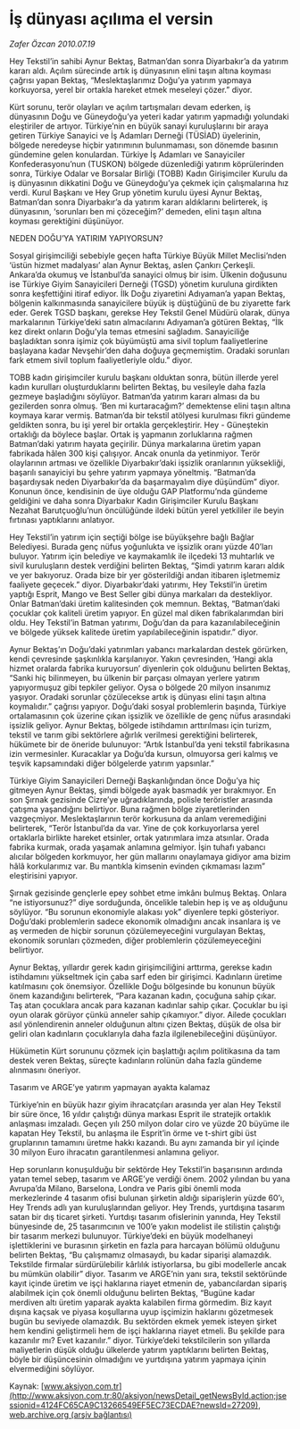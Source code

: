 # İş dünyası açılıma el versin

*Zafer Özcan 2010.07.19*

<font class="agenda2NewsSpot">
 Hey Tekstil’in sahibi Aynur Bektaş, Batman’dan sonra Diyarbakır’a da yatırım kararı aldı. Açılım sürecinde artık iş dünyasının elini taşın altına koyması çağrısı yapan Bektaş, “Meslektaşlarımız Doğu’ya yatırım yapmaya korkuyorsa, yerel bir ortakla hareket etmek meseleyi çözer.” diyor.
</font>
<font class="newsDetail">
 <p>
 </p>
 <p class="MsoNormal">
  Kürt sorunu, terör olayları ve açılım tartışmaları devam ederken, iş dünyasının Doğu ve Güneydoğu’ya yeteri kadar yatırım yapmadığı yolundaki eleştiriler de artıyor. Türkiye’nin en büyük sanayi kuruluşlarını bir araya getiren Türkiye Sanayici ve İş Adamları Derneği (TÜSİAD) üyelerinin, bölgede neredeyse hiçbir yatırımının bulunmaması, son dönemde basının gündemine gelen konulardan. Türkiye İş Adamları ve Sanayiciler Konfederasyonu’nun
  <span>
  </span>
  (TUSKON) bölgede düzenlediği yatırım köprülerinden sonra, Türkiye Odalar ve Borsalar Birliği (TOBB) Kadın Girişimciler Kurulu da iş dünyasının dikkatini Doğu ve Güneydoğu’ya çekmek için çalışmalarına hız verdi. Kurul Başkanı ve Hey Grup yönetim kurulu üyesi Aynur Bektaş, Batman’dan sonra Diyarbakır’a da yatırım kararı aldıklarını belirterek, iş dünyasının, ‘sorunları ben mi çözeceğim?’ demeden, elini taşın altına koyması gerektiğini düşünüyor.
 </p>
 <p class="MsoNormal">
  <span>
  </span>
  NEDEN DOĞU’YA YATIRIM YAPIYORSUN?
 </p>
 <p class="MsoNormal">
  Sosyal girişimciliği sebebiyle geçen hafta Türkiye Büyük Millet Meclisi’nden ‘üstün hizmet madalyası’ alan Aynur Bektaş, aslen Çankırı Çerkeşli. Ankara’da okumuş ve İstanbul’da sanayici olmuş bir isim. Ülkenin doğusunu ise Türkiye Giyim Sanayicileri Derneği (TGSD) yönetim kuruluna girdikten sonra keşfettiğini itiraf ediyor. İlk Doğu ziyaretini Adıyaman’a yapan Bektaş, bölgenin kalkınmasında sanayicilere büyük iş düştüğünü de bu ziyarette fark eder. Gerek TGSD başkanı, gerekse Hey Tekstil Genel Müdürü olarak, dünya markalarının Türkiye’deki satın almacılarını Adıyaman’a götüren Bektaş, “İlk kez direkt
  <span>
  </span>
  onların Doğu’yla temas etmesini sağladım. Sanayiciliğe başladıktan sonra işimiz çok büyümüştü ama sivil toplum faaliyetlerine başlayana kadar Nevşehir’den daha doğuya geçmemiştim. Oradaki sorunları fark etmem sivil toplum faaliyetleriyle oldu.” diyor.
 </p>
 <p class="MsoNormal">
  TOBB kadın girişimciler kurulu başkanı olduktan sonra, bütün illerde yerel kadın kurulları oluşturduklarını belirten Bektaş, bu vesileyle daha fazla gezmeye başladığını söylüyor. Batman’da yatırım kararı alması da bu gezilerden sonra olmuş. ‘Ben mi kurtaracağım?’ demektense elini taşın altına koymaya karar vermiş. Batman’da bir tekstil atölyesi kurulması fikri gündeme geldikten sonra, bu işi yerel bir ortakla gerçekleştirir. Hey - Güneştekin ortaklığı da böylece başlar. Ortak iş yapmanın zorluklarına rağmen Batman’daki yatırım hayata geçirilir. Dünya markalarına üretim yapan fabrikada hâlen 300 kişi çalışıyor. Ancak onunla da yetinmiyor. Terör olaylarının artması ve özellikle Diyarbakır’daki işsizlik oranlarının yüksekliği, başarılı sanayiciyi bu şehre yatırım yapmaya yöneltmiş. “Batman’da başardıysak neden Diyarbakır’da da başarmayalım diye düşündüm” diyor. Konunun önce, kendisinin de üye olduğu GAP Platformu’nda gündeme geldiğini ve daha sonra Diyarbakır Kadın Girişimciler Kurulu Başkanı Nezahat Barutçuoğlu’nun öncülüğünde ildeki bütün yerel yetkililer ile beyin fırtınası yaptıklarını anlatıyor.
 </p>
 <p class="MsoNormal">
  Hey Tekstil’in yatırım için seçtiği bölge ise büyükşehre bağlı Bağlar Belediyesi. Burada genç nüfus yoğunlukta ve işsizlik oranı yüzde 40’ları buluyor. Yatırım için belediye ve kaymakamlık ile ilçedeki 13 muhtarlık ve sivil kuruluşların destek verdiğini belirten Bektaş, “Şimdi yatırım kararı aldık ve yer bakıyoruz. Orada bize bir yer gösterildiği andan itibaren işletmemiz faaliyete geçecek.” diyor. Diyarbakır’daki yatırımı, Hey Tekstil’in üretim yaptığı Esprit, Mango ve Best Seller gibi dünya markaları da destekliyor. Onlar Batman’daki üretim kalitesinden çok memnun. Bektaş, “Batman’daki çocuklar çok kaliteli üretim yapıyor. En güzel mal diken fabrikalarımdan biri oldu. Hey Tekstil’in Batman yatırımı, Doğu’dan da para kazanılabileceğinin ve bölgede yüksek kalitede üretim yapılabileceğinin ispatıdır.” diyor.
 </p>
 <p class="MsoNormal">
  Aynur Bektaş’ın Doğu’daki yatırımları yabancı markalardan destek görürken, kendi çevresinde şaşkınlıkla karşılanıyor. Yakın çevresinden, ‘Hangi akla hizmet oralarda fabrika kuruyorsun’ diyenlerin çok olduğunu belirten Bektaş, “Sanki hiç bilinmeyen, bu ülkenin bir parçası olmayan yerlere yatırım yapıyormuşuz gibi tepkiler geliyor. Oysa o bölgede 20 milyon insanımız yaşıyor. Oradaki sorunlar çözülecekse artık iş dünyası elini taşın altına koymalıdır.” çağrısı yapıyor.
  <span>
  </span>
  Doğu’daki sosyal problemlerin başında, Türkiye ortalamasının çok üzerine çıkan işsizlik ve özellikle de genç nüfus arasındaki işsizlik geliyor. Aynur Bektaş, bölgede istihdamın arttırılması için turizm, tekstil ve tarım gibi sektörlere ağırlık verilmesi gerektiğini belirterek, hükümete bir de öneride bulunuyor: “Artık İstanbul’da yeni tekstil fabrikasına izin vermesinler. Kuracaklar ya Doğu’da kursun, olmuyorsa geri kalmış ve teşvik kapsamındaki diğer bölgelerde yatırım yapsınlar.”
 </p>
 <p class="MsoNormal">
  Türkiye Giyim Sanayicileri Derneği Başkanlığından önce Doğu’ya hiç gitmeyen Aynur Bektaş, şimdi bölgede ayak basmadık yer bırakmıyor. En son Şırnak gezisinde Cizre’ye uğradıklarında, polisle teröristler arasında çatışma yaşandığını belirtiyor. Buna rağmen bölge ziyaretlerinden vazgeçmiyor. Meslektaşlarının terör korkusuna da anlam veremediğini belirterek, “Terör İstanbul’da da var. Yine de çok korkuyorlarsa yerel ortaklarla birlikte hareket etsinler, ortak yatırımlara imza atsınlar. Orada fabrika kurmak, orada yaşamak anlamına gelmiyor. İşin tuhafı yabancı alıcılar bölgeden korkmuyor, her gün mallarını onaylamaya gidiyor ama bizim hâlâ korkularımız var. Bu mantıkla kimsenin evinden çıkmaması lazım” eleştirisini yapıyor.
 </p>
 <p class="MsoNormal">
  Şırnak gezisinde gençlerle epey sohbet etme imkânı bulmuş Bektaş. Onlara “ne istiyorsunuz?” diye sorduğunda, öncelikle talebin hep iş ve aş olduğunu söylüyor. “Bu sorunun ekonomiyle alakası yok” diyenlere tepki gösteriyor. Doğu’daki problemlerin sadece ekonomik olmadığını ancak insanlara iş ve aş vermeden de hiçbir sorunun çözülemeyeceğini vurgulayan Bektaş, ekonomik sorunları çözmeden, diğer problemlerin çözülemeyeceğini belirtiyor.
 </p>
 <p class="MsoNormal">
  Aynur Bektaş, yıllardır gerek kadın girişimciliğini arttırma, gerekse kadın istihdamını yükseltmek için çaba sarf eden bir girişimci. Kadınların üretime katılmasını çok önemsiyor. Özellikle Doğu bölgesinde bu konunun büyük önem kazandığını belirterek, “Para kazanan kadın, çocuğuna sahip çıkar. Taş atan çocuklara ancak para kazanan kadınlar sahip çıkar. Çocuklar bu işi oyun olarak görüyor çünkü anneler sahip çıkamıyor.” diyor. Ailede çocukları asıl yönlendirenin anneler olduğunun altını çizen Bektaş, düşük de olsa bir geliri olan kadınların çocuklarıyla daha fazla ilgilenebileceğini düşünüyor.
 </p>
 <p class="MsoNormal">
  Hükümetin Kürt sorununu çözmek için başlattığı açılım politikasına da tam destek veren Bektaş, süreçte kadınların rolünün daha fazla gündeme alınmasını öneriyor.
 </p>
 <p class="MsoNormal">
 </p>
 <p class="MsoNormal">
  Tasarım ve ARGE’ye yatırım yapmayan ayakta kalamaz
 </p>
 <p class="MsoNormal">
 </p>
 <p class="MsoNormal">
  Türkiye’nin en büyük hazır giyim ihracatçıları arasında yer alan Hey Tekstil bir süre önce, 16 yıldır çalıştığı dünya markası Esprit ile stratejik ortaklık anlaşması imzaladı. Geçen yılı 250 milyon dolar ciro ve yüzde 20 büyüme ile kapatan Hey Tekstil, bu anlaşma ile Esprit’in örme ve t-shirt gibi üst gruplarının tamamını üretme hakkı kazandı. Bu aynı zamanda bir yıl içinde 30 milyon Euro ihracatın garantilenmesi anlamına geliyor.
 </p>
 <p class="MsoNormal">
  Hep sorunların konuşulduğu bir sektörde Hey Tekstil’in başarısının ardında yatan temel sebep, tasarım ve ARGE’ye verdiği önem. 2002 yılından bu yana Avrupa’da Milano, Barselona, Londra ve Paris gibi önemli moda merkezlerinde 4 tasarım ofisi bulunan şirketin aldığı siparişlerin yüzde 60’ı, Hey Trends adlı yan kuruluşlarından geliyor. Hey Trends, yurtdışına tasarım satan bir dış ticaret şirketi. Yurtdışı tasarım ofislerinin yanında, Hey Tekstil bünyesinde de, 25 tasarımcının ve 100’e yakın modelist ile stilistin çalıştığı bir tasarım merkezi bulunuyor. Türkiye’deki en büyük modelhaneyi işlettiklerini ve burasının şirketin en fazla para harcayan bölümü olduğunu belirten Bektaş, “Bu çalışmamız olmasaydı, bu kadar siparişi alamazdık. Tekstilde firmalar sürdürülebilir kârlılık istiyorlarsa, bu gibi modellerle ancak bu mümkün olabilir” diyor. Tasarım ve ARGE’nin yanı sıra, tekstil sektöründe kayıt içinde üretim ve işçi haklarına riayet etmenin de, yabancılardan sipariş alabilmek için çok önemli olduğunu belirten Bektaş, “Bugüne kadar merdiven altı üretim yaparak ayakta kalabilen firma görmedim. Biz kayıt dışına kaçsak ve piyasa koşullarına uyup işçimizin haklarını gözetmesek bugün bu seviyede olamazdık. Bu sektörden ekmek yemek isteyen şirket hem kendini geliştirmeli hem de işçi haklarına riayet etmeli. Bu şekilde para kazanılır mı? Evet kazanılır.” diyor. Türkiye’deki tekstilcilerin son yıllarda maliyetlerin düşük olduğu ülkelerde yatırım yaptıklarını belirten Bektaş, böyle bir düşüncesinin olmadığını ve yurtdışına yatırım yapmaya içinin elvermediğini söylüyor.
  <span>
  </span>
 </p>
 <p>
 </p>
</font>

Kaynak: [www.aksiyon.com.tr](http://www.aksiyon.com.tr:80/aksiyon/newsDetail_getNewsById.action;jsessionid=4124FC65CA9C13266549EF5EC73ECDAE?newsId=27209), [web.archive.org (arşiv bağlantısı)](http://web.archive.org/web/20100721234047/http://www.aksiyon.com.tr:80/aksiyon/newsDetail_getNewsById.action;jsessionid=4124FC65CA9C13266549EF5EC73ECDAE?newsId=27209)

